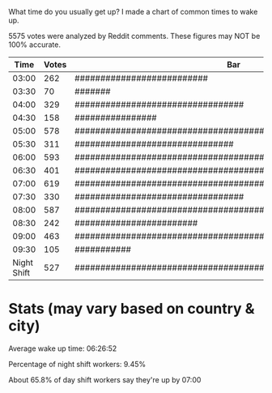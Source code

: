 What time do you usually get up? I made a chart of common times to wake up.

5575 votes were analyzed by Reddit comments. These figures may NOT be 100% accurate.

Time|Votes|Bar
-|-|-
03:00|262|##########################
03:30|70|#######
04:00|329|#################################
04:30|158|################
05:00|578|##########################################################
05:30|311|###############################
06:00|593|############################################################
06:30|401|########################################
07:00|619|##############################################################
07:30|330|#################################
08:00|587|###########################################################
08:30|242|########################
09:00|463|##############################################
09:30|105|###########
Night Shift|527|####################################################

# Stats (may vary based on country & city)

Average wake up time: 06:26:52

Percentage of night shift workers: 9.45%

About 65.8% of day shift workers say they're up by 07:00
